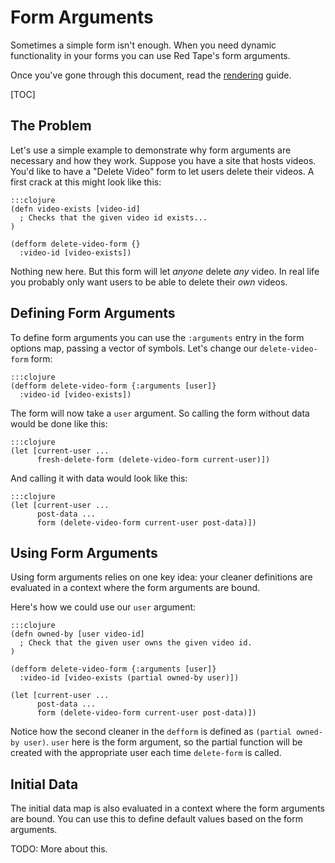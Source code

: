 Form Arguments
==============

Sometimes a simple form isn't enough.  When you need dynamic functionality in
your forms you can use Red Tape's form arguments.

Once you've gone through this document, read the [rendering](../rendering/)
guide.

[TOC]

The Problem
-----------

Let's use a simple example to demonstrate why form arguments are necessary and
how they work.  Suppose you have a site that hosts videos.  You'd like to have
a "Delete Video" form to let users delete their videos.  A first crack at this
might look like this:

    :::clojure
    (defn video-exists [video-id]
      ; Checks that the given video id exists...
    )

    (defform delete-video-form {}
      :video-id [video-exists])

Nothing new here.  But this form will let *anyone* delete *any* video.  In real
life you probably only want users to be able to delete their *own* videos.

Defining Form Arguments
-----------------------

To define form arguments you can use the `:arguments` entry in the form options
map, passing a vector of symbols.  Let's change our `delete-video-form` form:

    :::clojure
    (defform delete-video-form {:arguments [user]}
      :video-id [video-exists])

The form will now take a `user` argument.  So calling the form without data
would be done like this:

    :::clojure
    (let [current-user ...
          fresh-delete-form (delete-video-form current-user)])

And calling it with data would look like this:

    :::clojure
    (let [current-user ...
          post-data ...
          form (delete-video-form current-user post-data)])

Using Form Arguments
--------------------

Using form arguments relies on one key idea: your cleaner definitions are
evaluated in a context where the form arguments are bound.

Here's how we could use our `user` argument:

    :::clojure
    (defn owned-by [user video-id]
      ; Check that the given user owns the given video id.
    )

    (defform delete-video-form {:arguments [user]}
      :video-id [video-exists (partial owned-by user)])

    (let [current-user ...
          post-data ...
          form (delete-video-form current-user post-data)])

Notice how the second cleaner in the `defform` is defined as `(partial owned-by
user)`.  `user` here is the form argument, so the partial function will be
created with the appropriate user each time `delete-form` is called.

Initial Data
------------

The initial data map is also evaluated in a context where the form arguments are
bound.  You can use this to define default values based on the form arguments.

TODO: More about this.
